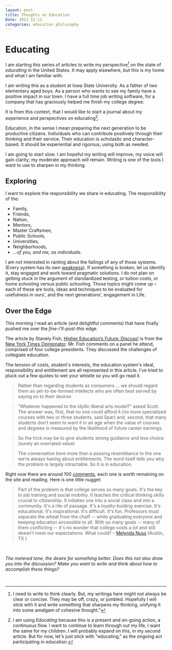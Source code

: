 ```yaml
---
layout: post
title: Thoughts on Education
Date: 2012-12-11
categories: education philosophy
--- 
```


# Educating

I am starting this series of articles to write my perspective[^1] on the state of *educating* in the United States. It may apply elsewhere, but this is my home and what I am familiar with.

I am writing this as a student at Iowa State University. As a father of two elementary aged boys. As a person who wants to see my family have a positive impact in our town. I have a full time job writing software, for a company that has graciously helped me finish my college degree.

It is from this context, that I would like to start a journal about my experience and perspectives on educating[^2]. 

Education, in the sense I mean preparing the next generation to be productive citizens. Individuals who can contribute positively through their thinking and their service. Their education is scholastic and character-based. It should be experiential and rigorous; using both as needed.

I am going to start slow. I am hopeful my writing will improve; my voice will gain clarity; my moderate approach will remain. Writing is one of the tools I want to use to sharpen in my thinking. 

## Exploring

I want to explore the responsibility we share in educating. The responsibility of the:

- Family,
- Friends,
- Nation,
- Mentors, 
- Master Craftsmen,
- Public Schools,
- Universities,
- Neighborhoods,
- _...of you, and me, as individuals._

I am not interested in ranting about the failings of any of those systems. (Every system has its own [weakness](https://en.wikipedia.org/wiki/Gödel%27s_incompleteness_theorems)). If something is broken, let us identify it, stay engaged and work toward pragmatic solutions. I do not plan on getting stuck in the argument of standardized testing, or tuition costs, or home schooling versus public schooling. Those topics might come up – each of these are tools, ideas and techniques to be evaluated for usefulness in ours', and the next generations', engagement in Life.

## Over the Edge

This morning I read an article (and delightful comments) that have finally pushed me over the _fine-I'll-post-this_ edge. 

The article by Stanely Fish,  [Higher Education’s Future: Discuss!](http://opinionator.blogs.nytimes.com/2012/12/10/higher-educations-future-discuss/) is from the [New York Times Opinionator](http://opinionator.blogs.nytimes.com). Mr. Fish comments on a panel he attend, comprised of four college presidents. They discussed the challenges of collegiate education. 

The tension of costs, student's interests, the education system's ideal, responsibility and entitlement are all represented in this article. I've tried to pluck out a few quotes to wet your whistle so you will go read it.

> Rather than regarding students as consumers ... we should regard them as yet-to-be-formed intellects who are often best served by saying no to their desires

> “Whatever happened to the idyllic liberal arts model?” asked Scott. The answer was, first, that no one could afford it (no more specialized courses with two or three students, said Spar) and, second, that many students don’t seem to want it in an age when the value of courses and degrees is measured by the likelihood of future career earnings.

> So the trick may be to give students strong guidance and less choice (surely an overrated value)

> The conversation bore more than a passing resemblance to the one we’re always having about entitlements. The word itself tells you why the problem is largely intractable. So it is in education.

Right now there are around 100 [comments](http://opinionator.blogs.nytimes.com/2012/12/10/higher-educations-future-discuss/#postComment), each one is worth remaining on the site and reading. Here is one little nugget:

>Part of the problem is that college serves so many goals. It's the key to job training and social mobility. It teaches the critical thinking skills crucial to citizenship. It initiates one into a social class and into a community. It's a rite of passage. It's a loyalty-buiding exercise. It's educational. It's inspirational. It's difficult. It's fun. Professors must separate the wheat from the chaff -- while graduating everyone and keeping education accessible to all. With so many goals -- many of them conflicting -- it's no wonder that college costs a lot and still doesn't meet our expectations. What could? – [Melynda Nuss](http://opinionator.blogs.nytimes.com/2012/12/10/higher-educations-future-discuss/?comments#permid=73) (Austin, TX )

<br />

*The metered tone, the desire for something better. Does this not also draw you into the discussion? Make you want to write and think about how to accomplish these things?*

<br />

[^1]: I need to write to think clearly. But, my writings here might not always be clear or concise. They may be off, crazy, or jumbled. Hopefully I will stick with it and write something that sharpens my thinking, unifying it into some amalgam of cohesive thought."

[^2]: I am using _Educating_ because this is a present and on-going action, a continuous flow. I want to continue to learn through out my life, I want the same for my children. I will probably expand on this, in my second article. But for now, let's just stick with "educating," as the ongoing act participating in education.